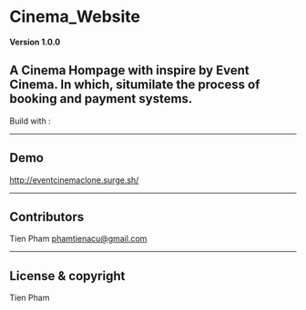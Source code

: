# Cinema_Website

**Version 1.0.0**

A Cinema Hompage with inspire by Event Cinema. In which, situmilate the process of booking and payment systems.
---
Build with : 

---
## Demo

http://eventcinemaclone.surge.sh/

---
## Contributors

Tien Pham <phamtienacu@gmail.com>


---

## License & copyright

Tien Pham 





